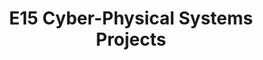 ---
layout: project_batch
title: E15 Cyber-Physical Systems Projects
permalink: /3yp/e15/
has_children: true
parent: Cyber-Physical Systems Projects
batch: e15
code: 3yp

readmore: "#"

search_exclude: true
default_thumb_image: /data/categories/3yp/thumbnail.jpg
description: Cyber-Physical Systems designed and implemented by 3rd year Computer Engineering Students as part of coursework. These projects contain modern embedded hardware and software, cloud-deployed web back-end/front-end software and modern networking and communication for integration
---